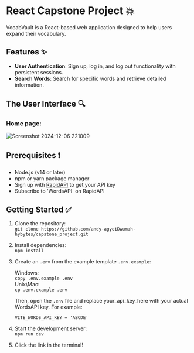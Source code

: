 # React Capstone Project 💥

VocabVault is a React-based web application designed to help users expand their vocabulary.

## Features ✨

- **User Authentication**: Sign up, log in, and log out functionality with persistent sessions.
- **Search Words**: Search for specific words and retrieve detailed information.

## The User Interface 🔍

### Home page:

![Screenshot 2024-12-06 221009](https://github.com/user-attachments/assets/15807757-15d9-43f8-acd1-0c181c11cc4e)

## Prerequisites ❗

- Node.js (v14 or later)
- npm or yarn package manager
- Sign up with [RapidAPI](https://rapidapi.com/dpventures/api/wordsapi/pricing) to get your API key
- Subscribe to 'WordsAPI' on RapidAPI

## Getting Started ✅

1. Clone the repository: <br>
   `git clone https://github.com/andy-agyeiDwumah-hybytes/capstone_project.git`

2. Install dependencies: <br>
   `npm install`

3. Create an `.env` from the example template `.env.example`:

   Windows: <br>
   `copy .env.example .env` <br>
   Unix\Mac: <br>
   `cp .env.example .env`

   Then, open the `.env` file and replace your_api_key_here with your actual WordsAPI key. For example:

   `VITE_WORDS_API_KEY = 'ABCDE'`

4. Start the development server: <br>
   `npm run dev`

5. Click the link in the terminal!
